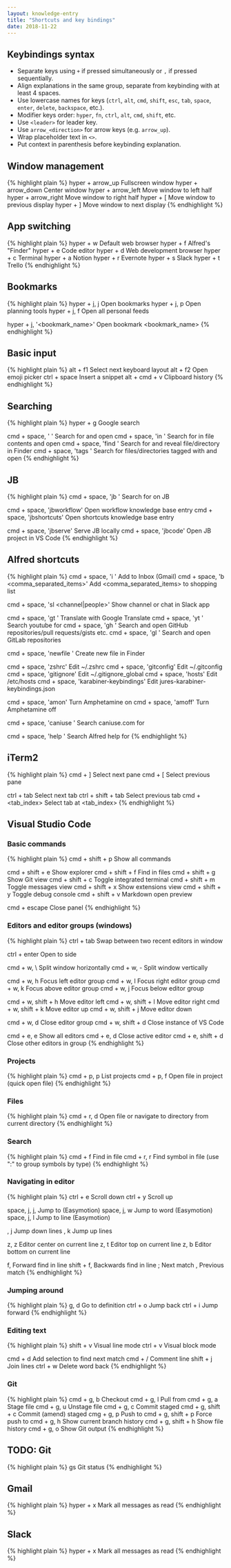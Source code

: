 ```yaml
---
layout: knowledge-entry
title: "Shortcuts and key bindings"
date: 2018-11-22
---
```


## Keybindings syntax

* Separate keys using `+` if pressed simultaneously or `,` if pressed sequentially.
* Align explanations in the same group, separate from keybinding with at least 4 spaces.
* Use lowercase names for keys (`ctrl`, `alt`, `cmd`, `shift`, `esc`, `tab`, `space`, `enter`, `delete`, `backspace`, etc.).
* Modifier keys order: `hyper`, `fn`, `ctrl`, `alt`, `cmd`, `shift`, etc.
* Use `<leader>` for leader key.
* Use `arrow_<direction>` for arrow keys (e.g. `arrow_up`).
* Wrap placeholder text in `<>`.
* Put context in parenthesis before keybinding explanation.

## Window management

{% highlight plain %}
hyper + arrow_up       Fullscreen window
hyper + arrow_down     Center window
hyper + arrow_left     Move window to left half
hyper + arrow_right    Move window to right half
hyper + [              Move window to previous display
hyper + ]              Move window to next display
{% endhighlight %}

## App switching

{% highlight plain %}
hyper + w    Default web browser
hyper + f    Alfred's "Finder"
hyper + e    Code editor
hyper + d    Web development browser
hyper + c    Terminal
hyper + a    Notion
hyper + r    Evernote
hyper + s    Slack
hyper + t    Trello
{% endhighlight %}

## Bookmarks

{% highlight plain %}
hyper + j, j    Open bookmarks
hyper + j, p    Open planning tools
hyper + j, f    Open all personal feeds

hyper + j, '<bookmark_name>'    Open bookmark <bookmark_name>
{% endhighlight %}

## Basic input

{% highlight plain %}
alt + f1         Select next keyboard layout
alt + f2         Open emoji picker
ctrl + space     Insert a snippet
alt + cmd + v    Clipboard history
{% endhighlight %}

## Searching

{% highlight plain %}
hyper + g    Google search

cmd + space, ' <filename>'        Search for <filename> and open
cmd + space, 'in <query>'         Search for <query> in file contents and open
cmd + space, 'find <filename>'    Search for <filename> and reveal file/directory in Finder
cmd + space, 'tags <tag>'         Search for files/directories tagged with <tag> and open
{% endhighlight %}

## JB

{% highlight plain %}
cmd + space, 'jb <query>'    Search for <query> on JB

cmd + space, 'jbworkflow'     Open workflow knowledge base entry
cmd + space, 'jbshortcuts'    Open shortcuts knowledge base entry

cmd + space, 'jbserve'    Serve JB locally
cmd + space, 'jbcode'     Open JB project in VS Code
{% endhighlight %}

## Alfred shortcuts

{% highlight plain %}
cmd + space, 'i <text>'                     Add <text> to Inbox (Gmail)
cmd + space, 'b <comma_separated_items>'    Add <comma_separated_items> to shopping list

cmd + space, 'sl <channel|people>'    Show channel or chat in Slack app

cmd + space, 'gt <query>'    Translate <query> with Google Translate
cmd + space, 'yt <query>'    Search youtube for <query>
cmd + space, 'gh <query>'    Search and open GitHub repositories/pull requests/gists etc.
cmd + space, 'gl <query>'    Search and open GitLab repositories

cmd + space, 'newfile <filename>'    Create new file in Finder

cmd + space, 'zshrc'                    Edit ~/.zshrc
cmd + space, 'gitconfig'                Edit ~/.gitconfig
cmd + space, 'gitignore'                Edit ~/.gitignore_global
cmd + space, 'hosts'                    Edit /etc/hosts
cmd + space, 'karabiner-keybindings'    Edit jures-karabiner-keybindings.json

cmd + space, 'amon'     Turn Amphetamine on
cmd + space, 'amoff'    Turn Amphetamine off

cmd + space, 'caniuse <query>'    Search caniuse.com for <query>

cmd + space, 'help <query>'    Search Alfred help for <query>
{% endhighlight %}

## iTerm2

{% highlight plain %}
cmd + ]    Select next pane
cmd + [    Select previous pane

ctrl + tab            Select next tab
ctrl + shift + tab    Select previous tab
cmd + <tab_index>     Select tab at <tab_index>
{% endhighlight %}

## Visual Studio Code

### Basic commands

{% highlight plain %}
cmd + shift + p    Show all commands

cmd + shift + e    Show explorer
cmd + shift + f    Find in files
cmd + shift + g    Show Git view
cmd + shift + c    Toggle integrated terminal
cmd + shift + m    Toggle messages view
cmd + shift + x    Show extensions view
cmd + shift + y    Toggle debug console
cmd + shift + v    Markdown open preview

cmd + escape    Close panel
{% endhighlight %}

### Editors and editor groups (windows)

{% highlight plain %}
ctrl + tab    Swap between two recent editors in window

ctrl + enter    Open to side

cmd + w, \    Split window horizontally
cmd + w, -    Split window vertically

cmd + w, h    Focus left editor group
cmd + w, l    Focus right editor group
cmd + w, k    Focus above editor group
cmd + w, j    Focus below editor group

cmd + w, shift + h    Move editor left
cmd + w, shift + l    Move editor right
cmd + w, shift + k    Move editor up
cmd + w, shift + j    Move editor down

cmd + w, d            Close editor group
cmd + w, shift + d    Close instance of VS Code

cmd + e, e            Show all editors
cmd + e, d            Close active editor
cmd + e, shift + d    Close other editors in group
{% endhighlight %}

### Projects

{% highlight plain %}
cmd + p, p    List projects
cmd + p, f    Open file in project (quick open file)
{% endhighlight %}

### Files

{% highlight plain %}
cmd + r, d    Open file or navigate to directory from current directory
{% endhighlight %}

### Search

{% highlight plain %}
cmd + f       Find in file
cmd + r, r    Find symbol in file (use ":" to group symbols by type)
{% endhighlight %}

### Navigating in editor

{% highlight plain %}
ctrl + e    Scroll down
ctrl + y    Scroll up

space, j, j, <char>    Jump to <char> (Easymotion)
space, j, w            Jump to word (Easymotion)
space, j, l            Jump to line (Easymotion)

<number>, j    Jump down <number> lines
<number>, k    Jump up <number> lines

z, z    Editor center on current line
z, t    Editor top on current line
z, b    Editor bottom on current line

f, <char>            Forward find <char> in line
shift + f, <char>    Backwards find <char> in line
;                    Next match
,                    Previous match
{% endhighlight %}

### Jumping around

{% highlight plain %}
g, d        Go to definition
ctrl + o    Jump back
ctrl + i    Jump forward
{% endhighlight %}

### Editing text

{% highlight plain %}
shift + v    Visual line mode
ctrl + v     Visual block mode

cmd + d      Add selection to find next match
cmd + /      Comment line
shift + j    Join lines
ctrl + w     Delete word back
{% endhighlight %}

### Git

{% highlight plain %}
cmd + g, b            Checkout
cmd + g, l            Pull from
cmd + g, a            Stage file
cmd + g, u            Unstage file
cmd + g, c            Commit staged
cmd + g, shift + c    Commit (amend) staged
cmg + g, p            Push to
cmd + g, shift + p    Force push to
cmd + g, h            Show current branch history
cmd + g, shift + h    Show file history
cmd + g, o            Show Git output
{% endhighlight %}

## TODO: Git

{% highlight plain %}
gs    Git status
{% endhighlight %}

## Gmail

{% highlight plain %}
hyper + x    Mark all messages as read
{% endhighlight %}

## Slack

{% highlight plain %}
hyper + x    Mark all messages as read
{% endhighlight %}
